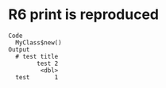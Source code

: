 # R6 print is reproduced

    Code
      MyClass$new()
    Output
      # test title
            test 2
             <dbl>
      test       1


